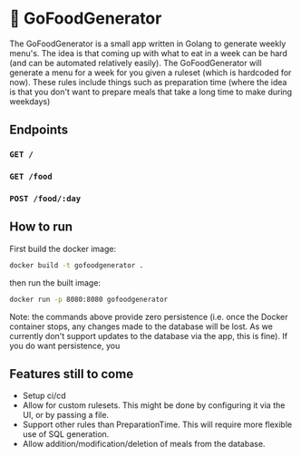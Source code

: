 # 🍔 GoFoodGenerator

The GoFoodGenerator is a small app written in Golang to generate weekly menu's. The idea is that coming up with what 
to eat in a week can be hard (and can be automated relatively easily). The GoFoodGenerator will generate a menu for a week
for you given a ruleset (which is hardcoded for now). These rules include things such as preparation time (where the idea
is that you don't want to prepare meals that take a long time to make during weekdays)

## Endpoints

### `GET /`

### `GET /food`

### `POST /food/:day`

## How to run
First build the docker image:
```bash
docker build -t gofoodgenerator .
```
then run the built image:
```bash
docker run -p 8080:8080 gofoodgenerator
```

Note: the commands above provide zero persistence (i.e. once the Docker container stops, any changes made to the database will be lost.
As we currently don't support updates to the database via the app, this is fine). If you do want persistence, you 


## Features still to come
- Setup ci/cd
- Allow for custom rulesets. This might be done by configuring it via the UI, or by passing a file.
- Support other rules than PreparationTime. This will require more flexible use of SQL generation. 
- Allow addition/modification/deletion of meals from the database.

